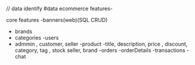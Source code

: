 // data identify
#data 
ecommerce features-

core features 
-banners(web)(SQL CRUD)
- brands
- categories
-users
 - admmin , customer, seller
 -product
  -title, description, price , discount, category, tag , stock seller, brand
-orders
-orderDetails
-transactions
-chat
